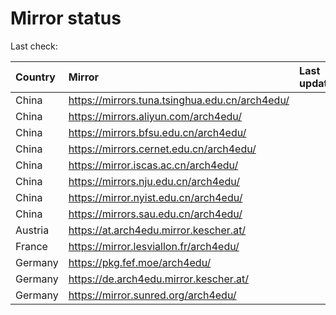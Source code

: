 <script src="./time.js"></script>
# Mirror status
Last check: <script type="text/javascript">localize(1733934646.0213294);</script>

|Country|Mirror|Last update|
|:------|:-----|:----------|
|China|https://mirrors.tuna.tsinghua.edu.cn/arch4edu/|<script type="text/javascript">localize(1733899463);</script>|
|China|https://mirrors.aliyun.com/arch4edu/|<script type="text/javascript">localize(1733899463);</script>|
|China|https://mirrors.bfsu.edu.cn/arch4edu/|<script type="text/javascript">localize(1733899463);</script>|
|China|https://mirrors.cernet.edu.cn/arch4edu/|<script type="text/javascript">localize(1733899463);</script>|
|China|https://mirror.iscas.ac.cn/arch4edu/|<script type="text/javascript">localize(1733899463);</script>|
|China|https://mirrors.nju.edu.cn/arch4edu/|<script type="text/javascript">localize(1733813108);</script>|
|China|https://mirror.nyist.edu.cn/arch4edu/|<script type="text/javascript">localize(1733899463);</script>|
|China|https://mirrors.sau.edu.cn/arch4edu/|<script type="text/javascript">localize(1731653531);</script>|
|Austria|https://at.arch4edu.mirror.kescher.at/|<script type="text/javascript">localize(1733899463);</script>|
|France|https://mirror.lesviallon.fr/arch4edu/|<script type="text/javascript">localize(1733813108);</script>|
|Germany|https://pkg.fef.moe/arch4edu/|<script type="text/javascript">localize(1733899463);</script>|
|Germany|https://de.arch4edu.mirror.kescher.at/|<script type="text/javascript">localize(1733899463);</script>|
|Germany|https://mirror.sunred.org/arch4edu/|<script type="text/javascript">localize(1733899463);</script>|

<script src="./tablefilter/tablefilter.js"></script>
<script src="./table.js"></script>